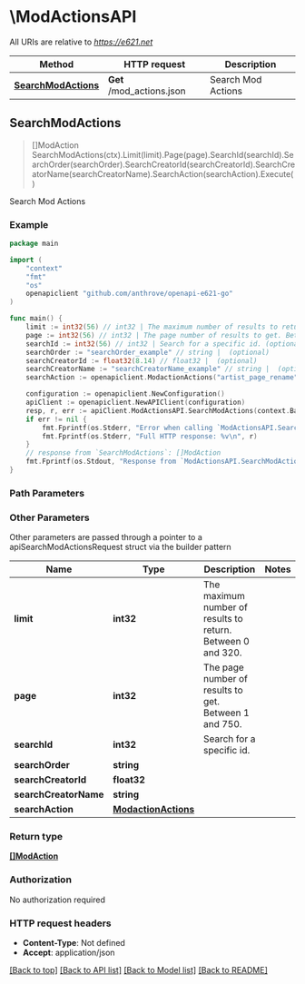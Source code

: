 # \ModActionsAPI

All URIs are relative to *https://e621.net*

Method | HTTP request | Description
------------- | ------------- | -------------
[**SearchModActions**](ModActionsAPI.md#SearchModActions) | **Get** /mod_actions.json | Search Mod Actions



## SearchModActions

> []ModAction SearchModActions(ctx).Limit(limit).Page(page).SearchId(searchId).SearchOrder(searchOrder).SearchCreatorId(searchCreatorId).SearchCreatorName(searchCreatorName).SearchAction(searchAction).Execute()

Search Mod Actions



### Example

```go
package main

import (
	"context"
	"fmt"
	"os"
	openapiclient "github.com/anthrove/openapi-e621-go"
)

func main() {
	limit := int32(56) // int32 | The maximum number of results to return. Between 0 and 320. (optional)
	page := int32(56) // int32 | The page number of results to get. Between 1 and 750. (optional)
	searchId := int32(56) // int32 | Search for a specific id. (optional)
	searchOrder := "searchOrder_example" // string |  (optional)
	searchCreatorId := float32(8.14) // float32 |  (optional)
	searchCreatorName := "searchCreatorName_example" // string |  (optional)
	searchAction := openapiclient.ModactionActions("artist_page_rename") // ModactionActions |  (optional)

	configuration := openapiclient.NewConfiguration()
	apiClient := openapiclient.NewAPIClient(configuration)
	resp, r, err := apiClient.ModActionsAPI.SearchModActions(context.Background()).Limit(limit).Page(page).SearchId(searchId).SearchOrder(searchOrder).SearchCreatorId(searchCreatorId).SearchCreatorName(searchCreatorName).SearchAction(searchAction).Execute()
	if err != nil {
		fmt.Fprintf(os.Stderr, "Error when calling `ModActionsAPI.SearchModActions``: %v\n", err)
		fmt.Fprintf(os.Stderr, "Full HTTP response: %v\n", r)
	}
	// response from `SearchModActions`: []ModAction
	fmt.Fprintf(os.Stdout, "Response from `ModActionsAPI.SearchModActions`: %v\n", resp)
}
```

### Path Parameters



### Other Parameters

Other parameters are passed through a pointer to a apiSearchModActionsRequest struct via the builder pattern


Name | Type | Description  | Notes
------------- | ------------- | ------------- | -------------
 **limit** | **int32** | The maximum number of results to return. Between 0 and 320. | 
 **page** | **int32** | The page number of results to get. Between 1 and 750. | 
 **searchId** | **int32** | Search for a specific id. | 
 **searchOrder** | **string** |  | 
 **searchCreatorId** | **float32** |  | 
 **searchCreatorName** | **string** |  | 
 **searchAction** | [**ModactionActions**](ModactionActions.md) |  | 

### Return type

[**[]ModAction**](ModAction.md)

### Authorization

No authorization required

### HTTP request headers

- **Content-Type**: Not defined
- **Accept**: application/json

[[Back to top]](#) [[Back to API list]](../README.md#documentation-for-api-endpoints)
[[Back to Model list]](../README.md#documentation-for-models)
[[Back to README]](../README.md)

